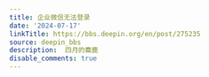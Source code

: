 ```yaml
---
title: 企业微信无法登录
date: '2024-07-17'
linkTitle: https://bbs.deepin.org/en/post/275235
source: deepin_bbs
description:  四月的麋鹿 
disable_comments: true
---
```


